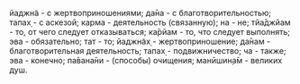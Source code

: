 йаджн̃а - с жертвоприношениями; да̄на - с благотворительностью; тапах̣ - с аскезой; карма - деятельность (связанную); на - не; тйа̄джйам - то, от чего следует отказываться; ка̄рйам - то, что следует выполнять; эва - обязательно; тат - то; йаджн̃ах̣ - жертвоприношение; да̄нам - благотворительная деятельность; тапах̣ - подвижничество; ча - также; эва - конечно; па̄вана̄ни - (способы) очищения; манӣшин̣а̄м - великих душ.